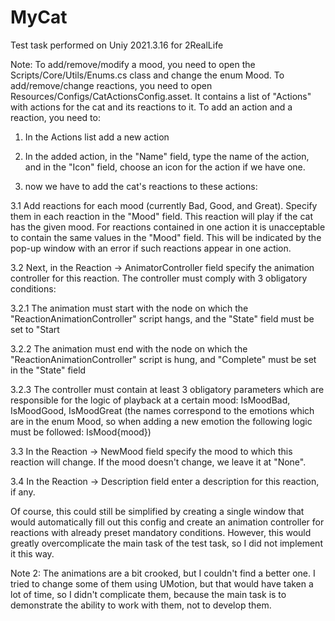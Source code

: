 # MyCat
 Test task performed on Uniy 2021.3.16 for 2RealLife

Note:
To add/remove/modify a mood, you need to open the Scripts/Core/Utils/Enums.cs class and change the enum Mood.
To add/remove/change reactions, you need to open Resources/Configs/CatActionsConfig.asset. It contains a list of "Actions" with actions for the cat and its reactions to it.
To add an action and a reaction, you need to: 

1. In the Actions list add a new action

2. In the added action, in the "Name" field, type the name of the action, and in the "Icon" field, choose an icon for the action if we have one.

3. now we have to add the cat's reactions to these actions:

3.1 Add reactions for each mood (currently Bad, Good, and Great). Specify them in each reaction in the "Mood" field. This reaction will play if the cat has the given mood. For reactions contained in one action it is unacceptable to contain the same values in the "Mood" field. This will be indicated by the pop-up window with an error if such reactions appear in one action.

3.2 Next, in the Reaction -> AnimatorController field specify the animation controller for this reaction. The controller must comply with 3 obligatory conditions:

3.2.1 The animation must start with the node on which the "ReactionAnimationController" script hangs, and the "State" field must be set to "Start 

3.2.2 The animation must end with the node on which the "ReactionAnimationController" script is hung, and "Complete" must be set in the "State" field

3.2.3 The controller must contain at least 3 obligatory parameters which are responsible for the logic of playback at a certain mood: IsMoodBad, IsMoodGood, IsMoodGreat (the names correspond to the emotions which are in the enum Mood, so when adding a new emotion the following logic must be followed: IsMood{mood})

3.3 In the Reaction -> NewMood field specify the mood to which this reaction will change. If the mood doesn't change, we leave it at "None".

3.4 In the Reaction -> Description field enter a description for this reaction, if any.

Of course, this could still be simplified by creating a single window that would automatically fill out this config and create an animation controller for reactions with already preset mandatory conditions. However, this would greatly overcomplicate the main task of the test task, so I did not implement it this way.

Note 2:
The animations are a bit crooked, but I couldn't find a better one. I tried to change some of them using UMotion, but that would have taken a lot of time, so I didn't complicate them, because the main task is to demonstrate the ability to work with them, not to develop them.
